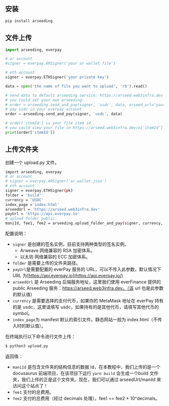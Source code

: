 ## 安装

```python
pip install arseeding
```

## 文件上传
```python
import arseeding, everpay

# ar account
#signer = everpay.ARSigner('your ar wallet file')

# eth account 
signer = everpay.ETHSigner('your private key')

data = open('the name of file you want to upload', 'rb').read()

# send data to default arseeding service: https://arseed.web3infra.dev
# you could set your own arseeding:
# order = arseeding.send_and_pay(signer, 'usdc', data, arseed_url="your arseeding service url")
# pay usdc in your everpay account
order = arseeding.send_and_pay(signer, 'usdc', data)

# order['itemId'] is your file item id. 
# you could view your file in https://arseed.web3infra.dev/o['itemId'] or http://arweave.net/o['itemId']
print(order['itemId'])
```

## 上传文件夹

创建一个 upload.py 文件。

```bash
import arseeding, everpay
# ar account
# signer = everpay.ARSigner('ar_wallet.json')
# eth account
signer = everpay.ETHSigner(pk)
folder = 'build'
currency = 'USDC'
index_page ='index.html'
arseedUrl = 'https://arseed.web3infra.dev'
payUrl = 'https://api.everpay.io'
# upload folder public
maniId, fee1, fee2 = arseeding.upload_folder_and_pay(signer, currency, folder, index_page,arseedUrl,payUrl,slient=False)
```

配置说明：

- `signer` 是创建的签名实例，目前支持两种类型的签名实例。
    - Arweave 网络兼容的 RSA 加密体系。
    - 以太坊 网络兼容的 ECC 加密体系。
- `folder` 是需要上传的文件夹路径。
- `payUrl`是需要配置的 everPay 服务的 URL，可以不传入此参数，默认情况下 URL 为[https://api.everpay.io](https://api.everpay.io/)
- `arseedUrl` 是 Arseeding 后端服务地址，这里我们使用 everFinance 提供的 public  Arseeding 服务：https://arseed.web3infra.dev。（该 url 也是此参数的默认值）
- `currency` 是需要选择的支付代币，如果你的 MetaMask 地址在 everPay 持有的是 usdc，这里请填写 usdc，如果持有的是其他代币，请填写其他代币的 symbol。
- `index_page`为 manifest 默认的索引文件。静态网站一般为 index.html（不传入时的默认值）。

在终端执行以下命令进行文件上传：

```bash
$ python3 upload.py
```

返回值：

- `maniId` 是包含文件夹的结构信息的数据 Id，在本教程中，我们上传的是一个 docusaurus 前端项目，在该项目下运行 `yarn build` 会生成一个build 文件夹，我们上传的正是这个文件夹。现在，我们可以通过 arseedUrl/maniId 来访问这个站点了！
- `fee1` 支付的总费用。
- `fee2` 支付的总费用（经过 decimals 处理）。fee1 == fee2 * 10^decimals。